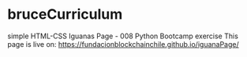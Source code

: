 # bruceCurriculum

simple HTML-CSS Iguanas Page - 008 Python Bootcamp exercise
This page is live on:
https://fundacionblockchainchile.github.io/iguanaPage/
